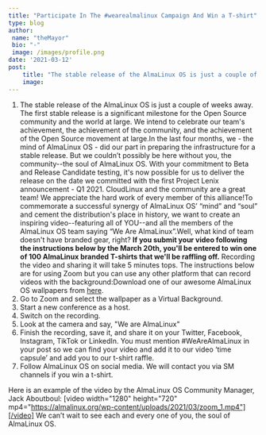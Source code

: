 ```yaml
---
title: "Participate In The #wearealmalinux Campaign And Win a T-shirt"
type: blog
author: 
 name: "theMayor"
 bio: "-"
 image: /images/profile.png
date: '2021-03-12'
post:
    title: "The stable release of the AlmaLinux OS is just a couple of weeks away. The first stable release is a significant milestone for the Open Source communi..."
    image: 
---
```


1. The stable release of the AlmaLinux OS is just a couple of weeks away. The first stable release is a significant milestone for the Open Source community and the world at large. We intend to celebrate our team's achievement, the achievement of the community, and the achievement of the Open Source movement at large.In the last four months, we - the mind of AlmaLinux OS - did our part in preparing the infrastructure for a stable release. But we couldn’t possibly be here without you, the community--the soul of AlmaLinux OS. With your commitment to Beta and Release Candidate testing, it's now possible for us to deliver the release on the date we committed with the first Project Lenix announcement - Q1 2021. CloudLinux and the community are a great team! We appreciate the hard work of every member of this alliance!To commemorate a successful synergy of AlmaLinux OS’ “mind” and “soul” and cement the distribution's place in history, we want to create an inspiring video--featuring all of YOU--and all the members of the AlmaLinux OS team saying “We Are AlmaLinux”.Well, what kind of team doesn't have branded gear, right? **If you submit your video following the instructions below by the March 20th, you'll be entered to win one of 100 AlmaLinux branded T-shirts that we'll be raffling off.** Recording the video and sharing it will take 5 minutes tops. The instructions below are for using Zoom but you can use any other platform that can record videos with the background:Download one of our awesome AlmaLinux OS wallpapers from [here](https://www.dropbox.com/sh/af9sda49m8nrctl/AACfFR3sBSOlbTfQjOIAiNPra?dl=0).
2. Go to Zoom and select the wallpaper as a Virtual Background.
3. Start a new conference as a host.
4. Switch on the recording.
5. Look at the camera and say, "We are AlmaLinux"
6. Finish the recording, save it, and share it on your Twitter, Facebook, Instagram, TikTok or LinkedIn. You must mention #WeAreAlmaLinux in your post so we can find your video and add it to our video ‘time capsule’ and add you to our t-shirt raffle.
7. Follow AlmaLinux OS on social media. We will contact you via SM channels if you win a t-shirt.

Here is an example of the video by the AlmaLinux OS Community Manager, Jack Aboutboul: [video width="1280" height="720" mp4="https://almalinux.org/wp-content/uploads/2021/03/zoom_1.mp4"][/video] We can’t wait to see each and every one of you, the soul of AlmaLinux OS.